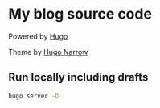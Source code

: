 # My blog source code

Powered by [Hugo](https://gohugo.io/)

Theme by [Hugo Narrow](https://hugo-narrow-docs.vercel.app/)

## Run locally including drafts

```bash
hugo server -D
```
